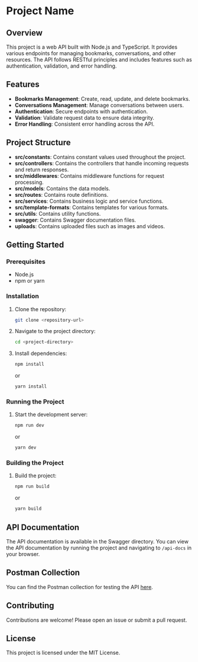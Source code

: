 # Project Name

## Overview

This project is a web API built with Node.js and TypeScript. It provides various endpoints for managing bookmarks, conversations, and other resources. The API follows RESTful principles and includes features such as authentication, validation, and error handling.

## Features

- **Bookmarks Management**: Create, read, update, and delete bookmarks.
- **Conversations Management**: Manage conversations between users.
- **Authentication**: Secure endpoints with authentication.
- **Validation**: Validate request data to ensure data integrity.
- **Error Handling**: Consistent error handling across the API.

## Project Structure

- **src/constants**: Contains constant values used throughout the project.
- **src/controllers**: Contains the controllers that handle incoming requests and return responses.
- **src/middlewares**: Contains middleware functions for request processing.
- **src/models**: Contains the data models.
- **src/routes**: Contains route definitions.
- **src/services**: Contains business logic and service functions.
- **src/template-formats**: Contains templates for various formats.
- **src/utils**: Contains utility functions.
- **swagger**: Contains Swagger documentation files.
- **uploads**: Contains uploaded files such as images and videos.

## Getting Started

### Prerequisites

- Node.js
- npm or yarn

### Installation

1. Clone the repository:
   ```sh
   git clone <repository-url>
   ```
2. Navigate to the project directory:
   ```sh
   cd <project-directory>
   ```
3. Install dependencies:
   ```sh
   npm install
   ```
   or
   ```sh
   yarn install
   ```

### Running the Project

1. Start the development server:
   ```sh
   npm run dev
   ```
   or
   ```sh
   yarn dev
   ```

### Building the Project

1. Build the project:
   ```sh
   npm run build
   ```
   or
   ```sh
   yarn build
   ```

## API Documentation

The API documentation is available in the Swagger directory. You can view the API documentation by running the project and navigating to `/api-docs` in your browser.

## Postman Collection

You can find the Postman collection for testing the API [here](https://www.postman.com/warped-astronaut-443084/workspace/freeapi/collection/21153990-536dd415-2c48-4a62-81dc-4a75955e32e8?action=share&creator=21153990).

## Contributing

Contributions are welcome! Please open an issue or submit a pull request.

## License

This project is licensed under the MIT License.

